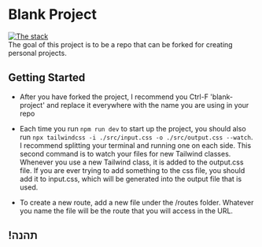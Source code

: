 # Blank Project
[![The stack](https://skillicons.dev/icons?i=react,tailwind,js,ts,nodejs)](https://skillicons.dev)
<br/>
The goal of this project is to be a repo that can be forked for creating personal projects.

## Getting Started

- After you have forked the project, I recommend you Ctrl-F 'blank-project' and replace it everywhere with the name you are using in your repo

- Each time you run `npm run dev` to start up the project, you should also run `npx tailwindcss -i ./src/input.css -o ./src/output.css --watch`. I recommend splitting your terminal and running one on each side. This second command is to watch your files for new Tailwind classes. Whenever you use a new Tailwind class, it is added to the output.css file. If you are ever trying to add something to the css file, you should add it to input.css, which will be generated into the output file that is used.

- To create a new route, add a new file under the /routes folder. Whatever you name the file will be the route that you will access in the URL.


## !תהנה


